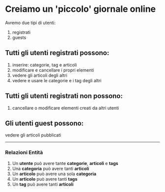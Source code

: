 # Creiamo un 'piccolo' giornale online
Avremo due tipi di utenti: 
1. registrati 
1. guests

## Tutti gli utenti registrati possono: 
1. inserire: categorie, tag e articoli
1. modificare e cancellare i propri elementi
1. vedere gli articoli degli altri
1. vedere e usare le categorie e i tag degli altri

## Tutti gli utenti registrati non possono: 
1. cancellare o modificare elementi creati da altri utenti

## Gli utenti guest possono:
vedere gli articoli pubblicati

---

### Relazioni Entità
1. Un **utente** può avere tante **categorie**, **articoli** e **tags**
1. Una **categoria** può avere tanti **articoli**
1. Un **articolo** può avere una sola **categoria**
1. Un **articolo** può avere tanti **tags**
1. Un **tag** può avere tanti **articoli**
